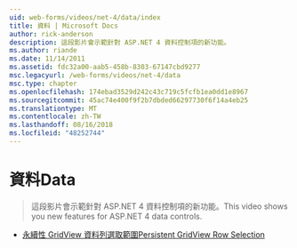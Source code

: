 ```yaml
---
uid: web-forms/videos/net-4/data/index
title: 資料 | Microsoft Docs
author: rick-anderson
description: 這段影片會示範針對 ASP.NET 4 資料控制項的新功能。
ms.author: riande
ms.date: 11/14/2011
ms.assetid: fdc32a00-aab5-458b-8303-67147cbd9277
msc.legacyurl: /web-forms/videos/net-4/data
msc.type: chapter
ms.openlocfilehash: 174ebad3529d242c43c719c5fcfb1ea0dd1e8967
ms.sourcegitcommit: 45ac74e400f9f2b7dbded66297730f6f14a4eb25
ms.translationtype: MT
ms.contentlocale: zh-TW
ms.lasthandoff: 08/16/2018
ms.locfileid: "48252744"
---
```

<a name="data"></a><span data-ttu-id="51a38-103">資料</span><span class="sxs-lookup"><span data-stu-id="51a38-103">Data</span></span>
====================
> <span data-ttu-id="51a38-104">這段影片會示範針對 ASP.NET 4 資料控制項的新功能。</span><span class="sxs-lookup"><span data-stu-id="51a38-104">This video shows you new features for ASP.NET 4 data controls.</span></span>


- [<span data-ttu-id="51a38-105">永續性 GridView 資料列選取範圍</span><span class="sxs-lookup"><span data-stu-id="51a38-105">Persistent GridView Row Selection</span></span>](aspnet-4-quick-hit-persistent-gridview-row-selection.md)
